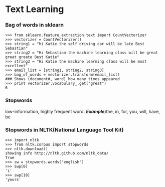  # Text Learning
 ### Bag of words in sklearn
 ```
>>> from sklearn.feature_extraction.text import CountVectorizer
>>> vectorizer = CountVectorizer()
>>> string1 = "hi Katie the self driving car will be late Best Sebastian"
>>> string2 = "Hi Sebastian the machine learning class will be great great greate Best Katie"
>>> string3 = "Hi Katie the machine learning class will be most excellent"
>>> email_list = [string1, string2, string3]
>>> bag_of_words = vectorizer.transform(email_list)
### Shows (document#, word) how many times appeared
>>> print vectorizer.vocabulary_.get("great")
6
```

### Stopwords
low-information, highly frequent word.
***Example***)the, in, for, you, will, have, be

### Stopwords in NLTK(National Language Tool Kit)
```
>>> import nltk
>>> from nltk.corpus import stopwords
>>> nltk.download()
showing info http://nltk.github.com/nltk_data/
True
>>> sw = stopwords.words("english")
>>> swp[0]
'i'
>>> swp[10]
'yours'
```

